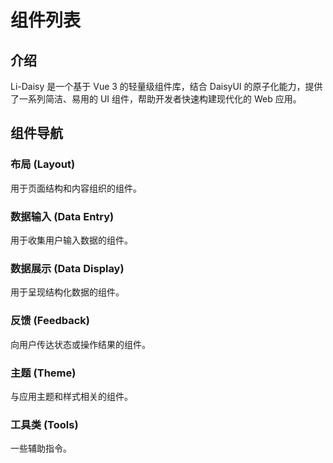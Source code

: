 # 组件列表

## 介绍

Li-Daisy 是一个基于 Vue 3 的轻量级组件库，结合 DaisyUI 的原子化能力，提供了一系列简洁、易用的 UI 组件，帮助开发者快速构建现代化的 Web 应用。

## 组件导航

### 布局 (Layout)

用于页面结构和内容组织的组件。

<ComponentGrid :componentList="[
  {
    img:'/collapse.png',
    url: '/components/collapse',
    title: 'Collapse 折叠面板',
    details: '用于展示和隐藏信息'
  },
  {
    img:'/drawer.png',
    url: '/components/drawer',
    title: 'Drawer 抽屉',
    details: '用于显示/隐藏页面侧边栏'
  },
  {
    img: '/queue.png',  
    url: '/components/queue',
    title: 'Queue 队列',
    details: '用于实现队列式进出的布局容器'
  }
]" />

### 数据输入 (Data Entry)

用于收集用户输入数据的组件。

<ComponentGrid :componentList="[
  {
    img: '/input.png',
    url: '/components/textInput',
    title: 'TextInput 文本输入框',
    details: '用于输入单行文本数据'
  },
  {
    img: '/textarea.png',
    url: '/components/textarea',
    title: 'Textarea 多行文本输入框',
    details: '用于输入较长文本数据'
  },
  {
    img: '/numberInput.png',
    url: '/components/numberInput',
    title: 'NumberInput 数字输入框',
    details: '用于输入数字'
  },
  {
    img: '/form.png',
    url: '/components/form',
    title: 'Form 表单',
    details: '用于数据校验和提交'
  }
]" />

### 数据展示 (Data Display)

用于呈现结构化数据的组件。

<ComponentGrid :componentList="[
  {
    img: '/avatar.png',  
    url: '/components/avatar',
    title: 'Avatar 头像',
    details: '用于展示用户或对象的缩略图'
  },
  {
    img: '/table.png',  
    url: '/components/table',
    title: 'Table 表格',
    details: '用于展示行列数据'
  },
  {
    img: '/paging.png',  
    url: '/components/paging',
    title: 'Paging 分页',
    details: '用于对大量数据进行分页展示'
  },
]" />

### 反馈 (Feedback)

向用户传达状态或操作结果的组件。

<ComponentGrid :componentList="[
  {
    img: '/modal.png',  
    url: '/components/modal',
    title: 'Modal 对话框',
    details: '用于需要用户响应的操作或信息展示'
  },
  {
    img: '/notification.png',  
    url: '/components/notification',
    title: 'Notification 通知',
    details: '用于显示操作反馈通知'
  },
  {
    img: '/notification.png',  
    url: '/components/message',
    title: 'Message 消息条',
    details: '用于轻量级的消息提示'
  },
  {
    img: '/skeleton.png',  
    url: '/components/skeleton',
    title: 'Skeleton 骨架屏',
    details: '在数据加载时提供占位效果'
  },
  {
    img: '/popover.png',  
    url: '/components/popover',
    title: 'Popover 弹出框',
    details: '用于在页面上显示额外信息或操作'
  },
  {
    img: '/popconfirm.png',  
    url: '/components/popconfirm',
    title: 'Popconfirm 气泡确定框',
    details: '用于危险操作的再次确定'
  },
]" />

### 主题 (Theme)

与应用主题和样式相关的组件。

<ComponentGrid :componentList="[
  {
    img: '/themeSwitch.png',  
    url: '/components/themeSwitch',
    title: 'ThemeSwitch 主题切换器',
    details: '用于切换应用的主题样式'
  },
]" />



### 工具类 (Tools)

一些辅助指令。

<ComponentGrid :componentList="[
  {
    img: '/loading.png',  
    url: '/components/loading',
    title: 'loading 指令',
    details: '用于防抖，占位'
  },
]" />

<!-- ## 快速导航

- 开始使用
- 设计原则
- 主题定制
- 更新日志 -->